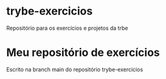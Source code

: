 # trybe-exercicios
Repositório para os exercícios e projetos da trbe
# Meu repositório de exercícios 

Escrito na branch main do repositório trybe-exercicios

